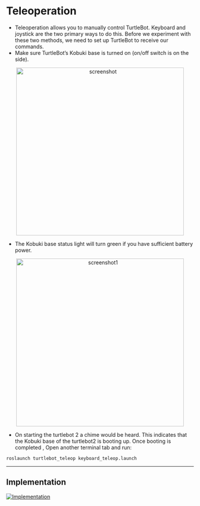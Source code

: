 # Teleoperation
- Teleoperation allows you to manually control TurtleBot. Keyboard and joystick are the two primary ways to do this. Before we experiment with these two methods, we need to set up TurtleBot to receive our commands.
- Make sure TurtleBot’s Kobuki base is turned on (on/off switch is on the side).

<p align="center">
<img width ="450" alt="screenshot" src="https://user-images.githubusercontent.com/44544565/201526105-3ec7328c-13ba-4760-bb2e-efb7b5981ae9.jpeg">
</p>

- The Kobuki base status light will turn green if you have sufficient battery power.
<p align="center">
<img width ="450" alt="screenshot1" src="https://user-images.githubusercontent.com/44544565/201526522-5030b9e2-36bd-430e-8337-7d6602c49a0a.JPG">
</p>

- On starting the turtlebot 2 a chime would be heard. This indicates that the Kobuki base of the turtlebot2 is booting up. Once booting is completed , Open another terminal tab and run:

```
roslaunch turtlebot_teleop keyboard_teleop.launch
```

------------------------
## Implementation
[![Implementation](https://i9.ytimg.com/vi_webp/9U_yMXyyd2g/mq2.webp?sqp=COizw5sG-oaymwEmCMACELQB8quKqQMa8AEB-AH-CYAC0AWKAgwIABABGGUgUihJMA8=&rs=AOn4CLBaLGnsvRqWzE1pfKnx2s4fHI89-g)](https://youtu.be/9U_yMXyyd2g)
